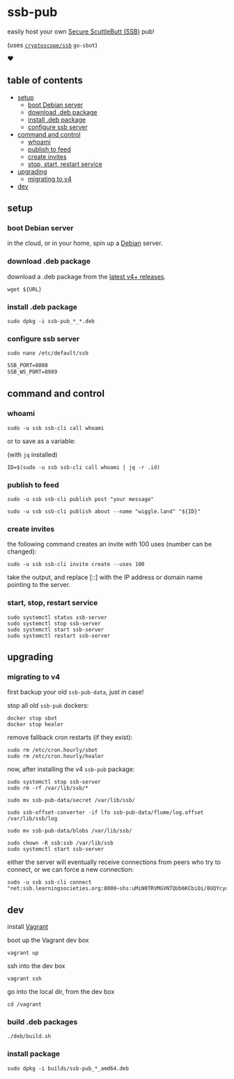 # ssb-pub

easily host your own [Secure ScuttleButt (SSB)](https://www.scuttlebutt.nz) pub!

(uses [`cryptoscope/ssb`](https://github.com/cryptoscope/ssb) `go-sbot`)

:heart:

## table of contents

- [setup](#setup)
  - [boot Debian server](#boot-debian-server)
  - [download .deb package](#download-deb-package)
  - [install .deb package](#install-deb-package)
  - [configure ssb server](#configure-ssb-server)
- [command and control](#command-and-control)
  - [whoami](#whoami)
  - [publish to feed](#publish-to-feed)
  - [create invites](#create-invites)
  - [stop, start, restart service](#stop-start-restart-service)
- [upgrading](#upgrading)
  - [migrating to v4](#migrating-to-v4)
- [dev](#dev)

## setup

### boot Debian server

in the cloud, or in your home, spin up a [Debian](https://www.debian.org/) server.

### download .deb package

download a .deb package from the [latest v4+ releases](https://github.com/ahdinosaur/ssb-pub/releases).

```shell
wget ${URL}
```

### install .deb package

```shell
sudo dpkg -i ssb-pub_*_*.deb
```

### configure ssb server

```shell
sudo nano /etc/default/ssb
```

```txt
SSB_PORT=8008
SSB_WS_PORT=8989
```

## command and control

### whoami

```shell
sudo -u ssb ssb-cli call whoami
```

or to save as a variable:

(with `jq` installed)

```shell
ID=$(sudo -u ssb ssb-cli call whoami | jq -r .id)
```

### publish to feed

```shell
sudo -u ssb ssb-cli publish post "your message"
```

```shell
sudo -u ssb ssb-cli publish about --name "wiggle.land" "${ID}"
```

### create invites

the following command creates an invite with 100 uses (number can be changed):

```shell
sudo -u ssb ssb-cli invite create --uses 100
```

take the output, and replace [::] with the IP address or domain name pointing to the server.

### start, stop, restart service

```shell
sudo systemctl status ssb-server
sudo systemctl stop ssb-server
sudo systemctl start ssb-server
sudo systemctl restart ssb-server
```

## upgrading

### migrating to v4

first backup your old `ssb-pub-data`, just in case!

stop all old `ssb-pub` dockers:

```shell
docker stop sbot
docker stop healer
```

remove fallback cron restarts (if they exist):

```shell
sudo rm /etc/cron.hourly/sbot
sudo rm /etc/cron.hourly/healer
```

now, after installing the v4 `ssb-pub` package:

```shell
sudo systemctl stop ssb-server
sudo rm -rf /var/lib/ssb/*

sudo mv ssb-pub-data/secret /var/lib/ssb/

sudo ssb-offset-converter -if lfo ssb-pub-data/flume/log.offset /var/lib/ssb/log

sudo mv ssb-pub-data/blobs /var/lib/ssb/

sudo chown -R ssb:ssb /var/lib/ssb
sudo systemctl start ssb-server
```

either the server will eventually receive connections from peers who try to connect, or we can force a new connection:

```shell
sudo -u ssb ssb-cli connect "net:ssb.learningsocieties.org:8008~shs:uMiN0TRVMGVNTQUb6KCbiOi/8UQYcyojiA83rCghxGo="
```

## dev

install [Vagrant](https://www.vagrantup.com/)

boot up the Vagrant dev box

```shell
vagrant up
```

ssh into the dev box

```shell
vagrant ssh
```

go into the local dir, from the dev box

```shell
cd /vagrant
```

### build .deb packages

```shell
./deb/build.sh
```

### install package

```shell
sudo dpkg -i builds/ssb-pub_*_amd64.deb
```
